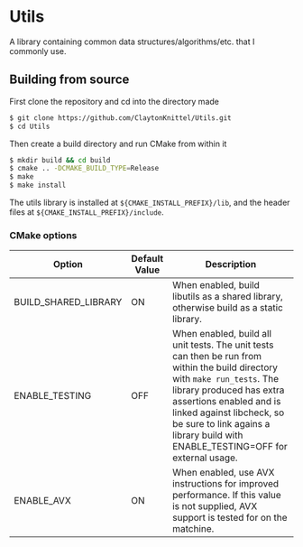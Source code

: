 # Utils

A library containing common data structures/algorithms/etc. that I commonly use.


## Building from source

First clone the repository and cd into the directory made
```bash
$ git clone https://github.com/ClaytonKnittel/Utils.git
$ cd Utils
```
Then create a build directory and run CMake from within it
```bash
$ mkdir build && cd build
$ cmake .. -DCMAKE_BUILD_TYPE=Release
$ make
$ make install
```

The utils library is installed at `${CMAKE_INSTALL_PREFIX}/lib`, and the header files at `${CMAKE_INSTALL_PREFIX}/include`.


### CMake options

| Option | Default Value | Description |
| ------ | ------------- | ----------- |
| BUILD_SHARED_LIBRARY | ON | When enabled, build libutils as a shared library, otherwise build as a static library. |
| ENABLE_TESTING | OFF | When enabled, build all unit tests. The unit tests can then be run from within the build directory with `make run_tests`. The library produced has extra assertions enabled and is linked against libcheck, so be sure to link agains a library build with ENABLE_TESTING=OFF for external usage. |
| ENABLE_AVX | ON | When enabled, use AVX instructions for improved performance. If this value is not supplied, AVX support is tested for on the matchine. |
